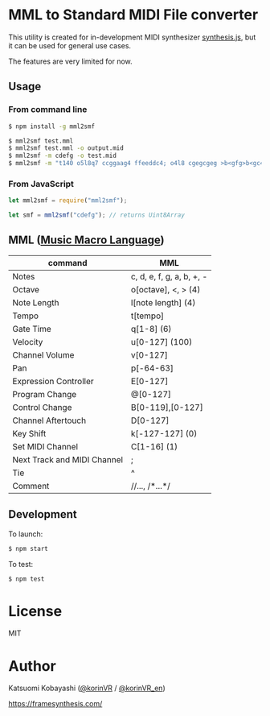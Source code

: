 # MML to Standard MIDI File converter

This utility is created for in-development MIDI synthesizer [synthesis.js](https://github.com/korinVR/synthesis.js), but it can be used for general use cases.

The features are very limited for now.

## Usage

### From command line

```bash
$ npm install -g mml2smf

$ mml2smf test.mml
$ mml2smf test.mml -o output.mid
$ mml2smf -m cdefg -o test.mid
$ mml2smf -m "t140 o5l8q7 ccggaag4 ffeeddc4; o4l8 cgegcgeg >b<gfg>b<gc4" -o test.mid
```

### From JavaScript

```js
let mml2smf = require("mml2smf");

let smf = mml2smf("cdefg"); // returns Uint8Array
```

## MML ([Music Macro Language](https://en.wikipedia.org/wiki/Music_Macro_Language))

command|MML
-------|---
Notes|c, d, e, f, g, a, b, +, -
Octave|o\[octave\], &lt;, &gt; (4)
Note Length|l\[note length\] (4)
Tempo|t\[tempo\]
Gate Time|q\[1-8\] (6)
Velocity|u\[0-127\] (100)
Channel Volume|v\[0-127\]
Pan|p\[-64-63\]
Expression Controller|E\[0-127\]
Program Change|@\[0-127\]
Control Change|B\[0-119\],\[0-127\]
Channel Aftertouch|D\[0-127\]
Key Shift|k\[-127-127\] (0)
Set MIDI Channel|C\[1-16\] (1)
Next Track and MIDI Channel|;
Tie|^
Comment|//..., /\*...\*/

## Development

To launch:

```bash
$ npm start
```

To test:

```bash
$ npm test
```

# License

MIT

# Author

Katsuomi Kobayashi ([@korinVR](https://twitter.com/korinVR) / [@korinVR_en](https://twitter.com/korinVR_en))

https://framesynthesis.com/

